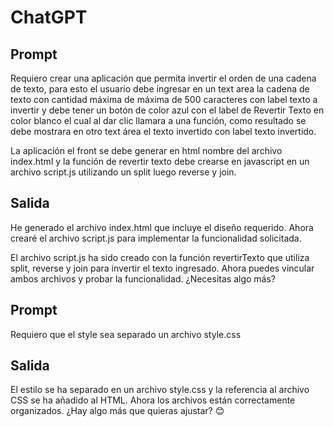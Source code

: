 # ChatGPT

## Prompt
Requiero crear una aplicación que permita invertir el orden de una cadena de texto, para esto el  usuario debe ingresar en un text area  la cadena de texto  con cantidad máxima de máxima de 500 caracteres con label texto a invertir y debe tener un botón de color azul con el label de Revertir Texto en color blanco el cual al dar clic llamara a una función, como resultado se debe  mostrara en otro text área el texto invertido con label texto invertido.

La aplicación el front se debe generar en html nombre del archivo index.html y la función de revertir texto debe crearse en javascript en un archivo script.js utilizando un split luego reverse y join.

## Salida 
He generado el archivo index.html que incluye el diseño requerido. Ahora crearé el archivo script.js para implementar la funcionalidad solicitada.

El archivo script.js ha sido creado con la función revertirTexto que utiliza split, reverse y join para invertir el texto ingresado. Ahora puedes vincular ambos archivos y probar la funcionalidad. ¿Necesitas algo más?

## Prompt
Requiero que el style sea separado un archivo style.css

## Salida
El estilo se ha separado en un archivo style.css y la referencia al archivo CSS se ha añadido al HTML. Ahora los archivos están correctamente organizados. ¿Hay algo más que quieras ajustar? 😊